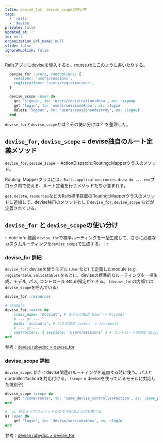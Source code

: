 ```yaml
---
title: devise_for, devise_scopeの使い方
tags: 
  - 'rails'
  - 'devise'
private: false
updated_at: ''
id: null
organization_url_name: null
slide: false
ignorePublish: false
---
```


Railsアプリにdeviseを導入すると、routes.rbにこのように書いたりする。

```ruby:routes.rb
  devise_for :users, controllers: {
    sessions: 'users/sessions',
    registrations: 'users/registrations',
  }

  devise_scope :user do
    get 'signup', to: 'users/registrations#new', as: :signup
    get 'login', to: 'users/sessions#new', as: :login
    delete 'logout', to: 'users/sessions#destroy', as: :logout
  end
```

`devise_for`と`devise_scope`とは？その使い分けは？ を整理した。


## `devise_for`, `devise_scope` = devise独自のルート定義メソッド

`devise_for`, `devise_scope` = ActionDispatch::Routing::Mapperクラスのメソッド。

Routing::Mapperクラスには、`Rails.application.routes.draw do ... end`ブロック内で使える、ルート定義を行うメソッドたちが含まれる。

`get`, `delete`, `resources`などのRails標準搭載のRouting::Mapperクラスのメソッドに追加して、devise独自のメソッドとして`devise_for`, `devise_scope` などが定義されている。

## `devise_for` と `devise_scope`の使い分け

:::note info
結論
`devise_for`で標準ルーティングを一括生成して、さらに必要なカスタムルーティングを`devise_scope`で生成する。
:::

### devise_for 詳細

`devise_for`:  deviseを使うモデル (`User`など) で定義したmodule (e.g. `registerable`, `validatable`) をもとに、deviseの標準的なルーティングを一括生成。モデル, パス, コントロール etc.の指定ができる。
(`devise_for`の内部では`devise_scope`を呼んでいる)

```rb
devise_for :resources

# example
devise_for :users do
	class_name: 'Account', # モデルの指定 User -> Account
	# --- or --- 
	path: 'accounts', # パスの指定 /users -> /accounts
	# --- or --- 
	controllers: { sessions: 'users/sessions' } # コントローラの指定 devise/sessions -> users/sessions
end
```

参考：[devise rubydoc > devise_for](https://www.rubydoc.info/github/plataformatec/devise/ActionDispatch%2FRouting%2FMapper:devise_for)


### devise_scope 詳細
`devise_scope`: 新たにdevise関連のルーティングを追加する時に使う。パスとcontroller#actionを対応付ける。
(`scope` = deviseを使っているモデルに対応した識別子)

```rb
devise_scope :scope do 
	get '/some/route', to: 'some_devise_controller#action', as: :some_path_name
end

# `as`がエイリアスメソッドなので下記のようにも書ける
as :user do
	get 'login', to: 'devise/sessions#new', as: :login
end
```

参考：[devise rubydoc > devise_for](https://www.rubydoc.info/github/plataformatec/devise/ActionDispatch%2FRouting%2FMapper:devise_scope)

